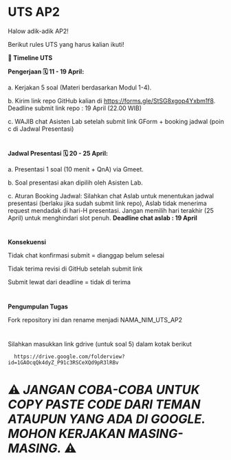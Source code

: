 # UTS AP2

Halow adik-adik AP2! 

Berikut rules UTS yang harus kalian ikuti!

**📅 Timeline UTS**

**Pengerjaan 🗓️ 11 - 19 April:**

a. Kerjakan 5 soal (Materi berdasarkan Modul 1-4).

b. Kirim link repo GitHub kalian di https://forms.gle/StSG8xgop4Yxbm1f8. Deadline submit link repo :  19 April (22.00 WIB)

c. WAJIB chat Asisten Lab setelah submit link GForm + booking jadwal (poin c di Jadwal Presentasi)

#
**Jadwal Presentasi 🗓️ 20 - 25 April:**

a. Presentasi 1 soal (10 menit + QnA) via Gmeet.

b. Soal presentasi akan dipilih oleh Asisten Lab.

c. Aturan Booking Jadwal: Silahkan chat Aslab untuk menentukan jadwal presentasi (berlaku jika sudah submit link repo), Aslab tidak menerima request mendadak di hari-H presentasi. Jangan memilih hari terakhir (25 April) untuk menghindari slot penuh. **Deadline chat aslab : 19 April**


#
**Konsekuensi**

Tidak chat konfirmasi submit = dianggap belum selesai

Tidak terima revisi di GitHub setelah submit link

Submit lewat dari deadline = tidak di terima

#
**Pengumpulan Tugas**

Fork repository ini dan rename menjadi NAMA_NIM_UTS_AP2

#

Silahkan masukkan link gdrive (untuk soal 5) dalam kotak berikut

      https://drive.google.com/folderview?id=1GAOcqQk4dyZ_P91c3RSCeXQd9pR3lRBv


# ⚠️ _JANGAN COBA-COBA UNTUK COPY PASTE CODE DARI TEMAN ATAUPUN YANG ADA DI GOOGLE. MOHON KERJAKAN MASING-MASING._ ⚠️

